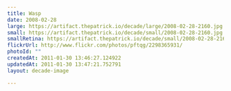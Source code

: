 ```yaml
---
title: Wasp
date: 2008-02-28
large: https://artifact.thepatrick.io/decade/large/2008-02-28-2160.jpg
small: https://artifact.thepatrick.io/decade/small/2008-02-28-2160.jpg
smallRetina: https://artifact.thepatrick.io/decade/small/2008-02-28-2160@2x.jpg
flickrUrl: http://www.flickr.com/photos/pftqg/2298365931/
photoId: ""
createdAt: 2011-01-30 13:46:27.124922
updatedAt: 2011-01-30 13:47:21.752791
layout: decade-image

---
```


